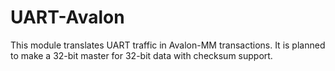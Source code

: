 # UART-Avalon
This module translates UART traffic in Avalon-MM transactions. It is planned to make a 32-bit master for 32-bit data with checksum support.

